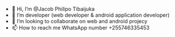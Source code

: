 - 👋 Hi, I’m @Jacob Philipo Tibaijuka 
- 👀 I’m developer (web developer & android application developer)
- 💞️ I’m looking to collaborate on web and android projecy
- 📫 How to reach me WhatsApp number +255746335453

<!---
Thecomputist/Thecomputist is a ✨ special ✨ repository because its `README.md` (this file) appears on your GitHub profile.
You can click the Preview link to take a look at your changes.
--->
